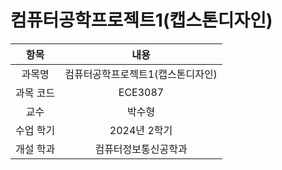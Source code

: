 # 컴퓨터공학프로젝트1(캡스톤디자인)
| 항목 | 내용 |
| :-: | :-: |
| 과목명 | 컴퓨터공학프로젝트1(캡스톤디자인) |
| 과목 코드 | ECE3087 |
| 교수 | 박수형 |
| 수업 학기 | 2024년 2학기 |
| 개설 학과 | 컴퓨터정보통신공학과 |
